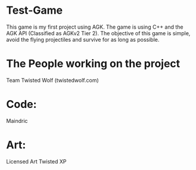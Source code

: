 # Test-Game
This game is my first project using AGK.
The game is using C++ and the AGK API (Classified as AGKv2 Tier 2).
The objective of this game is simple, avoid the flying projectiles and survive for as long as possible.

# The People working on the project
Team Twisted Wolf (twistedwolf.com)
# Code:
Maindric
# Art:
Licensed Art
Twisted XP
